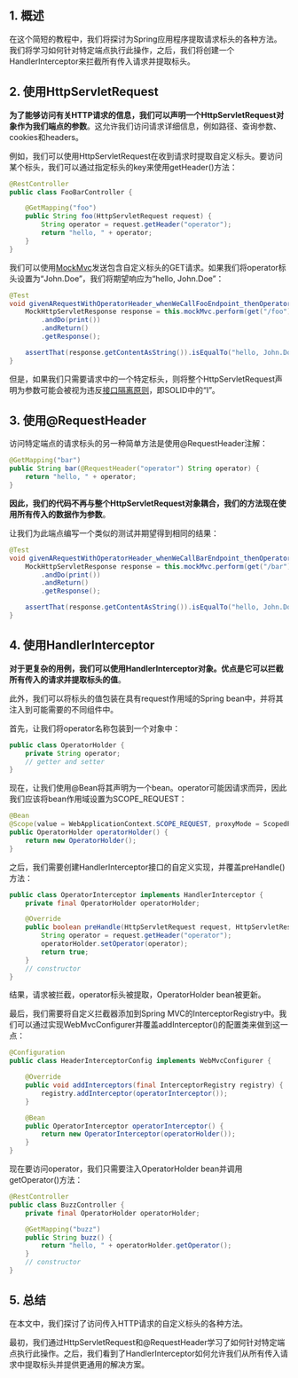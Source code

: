 ## 1. 概述

在这个简短的教程中，我们将探讨为Spring应用程序提取请求标头的各种方法。我们将学习如何针对特定端点执行此操作，之后，我们将创建一个HandlerInterceptor来拦截所有传入请求并提取标头。

## 2. 使用HttpServletRequest

**为了能够访问有关HTTP请求的信息，我们可以声明一个HttpServletRequest对象作为我们端点的参数**。这允许我们访问请求详细信息，例如路径、查询参数、cookies和headers。

例如，我们可以使用HttpServletRequest在收到请求时提取自定义标头。要访问某个标头，我们可以通过指定标头的key来使用getHeader()方法：

```java
@RestController
public class FooBarController {

    @GetMapping("foo")
    public String foo(HttpServletRequest request) {
        String operator = request.getHeader("operator");
        return "hello, " + operator;
    }
}
```

我们可以使用[MockMvc](https://www.baeldung.com/integration-testing-in-spring)发送包含自定义标头的GET请求。如果我们将operator标头设置为“John.Doe”，我们将期望响应为“hello, John.Doe”：

```java
@Test
void givenARequestWithOperatorHeader_whenWeCallFooEndpoint_thenOperatorIsExtracted() throws Exception {
    MockHttpServletResponse response = this.mockMvc.perform(get("/foo").header("operator", "John.Doe"))
        .andDo(print())
        .andReturn()
        .getResponse();

    assertThat(response.getContentAsString()).isEqualTo("hello, John.Doe");
}
```

但是，如果我们只需要请求中的一个特定标头，则将整个HttpServletRequest声明为参数可能会被视为违反[接口隔离原则](https://www.baeldung.com/java-interface-segregation)，即SOLID中的“I”。

## 3. 使用@RequestHeader

访问特定端点的请求标头的另一种简单方法是使用@RequestHeader注解：

```java
@GetMapping("bar")
public String bar(@RequestHeader("operator") String operator) {
    return "hello, " + operator;
}
```

**因此，我们的代码不再与整个HttpServletRequest对象耦合，我们的方法现在使用所有传入的数据作为参数**。

让我们为此端点编写一个类似的测试并期望得到相同的结果：

```java
@Test
void givenARequestWithOperatorHeader_whenWeCallBarEndpoint_thenOperatorIsExtracted() throws Exception {
    MockHttpServletResponse response = this.mockMvc.perform(get("/bar").header("operator", "John.Doe"))
        .andDo(print())
        .andReturn()
        .getResponse();

    assertThat(response.getContentAsString()).isEqualTo("hello, John.Doe");
}
```

## 4. 使用HandlerInterceptor

**对于更复杂的用例，我们可以使用HandlerInterceptor对象。优点是它可以拦截所有传入的请求并提取标头的值**。

此外，我们可以将标头的值包装在具有request作用域的Spring bean中，并将其注入到可能需要的不同组件中。

首先，让我们将operator名称包装到一个对象中：

```java
public class OperatorHolder {
    private String operator;
    // getter and setter
}
```

现在，让我们使用@Bean将其声明为一个bean。operator可能因请求而异，因此我们应该将bean作用域设置为SCOPE_REQUEST：

```java
@Bean
@Scope(value = WebApplicationContext.SCOPE_REQUEST, proxyMode = ScopedProxyMode.TARGET_CLASS)
public OperatorHolder operatorHolder() {
    return new OperatorHolder();
}
```

之后，我们需要创建HandlerInterceptor接口的自定义实现，并覆盖preHandle()方法：

```java
public class OperatorInterceptor implements HandlerInterceptor {
    private final OperatorHolder operatorHolder;

    @Override
    public boolean preHandle(HttpServletRequest request, HttpServletResponse response, Object handler) throws Exception {
        String operator = request.getHeader("operator");
        operatorHolder.setOperator(operator);
        return true;
    }
    // constructor
}
```

结果，请求被拦截，operator标头被提取，OperatorHolder bean被更新。

最后，我们需要将自定义拦截器添加到Spring MVC的InterceptorRegistry中。我们可以通过实现WebMvcConfigurer并覆盖addInterceptor()的配置类来做到这一点：

```java
@Configuration
public class HeaderInterceptorConfig implements WebMvcConfigurer {

    @Override
    public void addInterceptors(final InterceptorRegistry registry) {
        registry.addInterceptor(operatorInterceptor());
    }

    @Bean
    public OperatorInterceptor operatorInterceptor() {
        return new OperatorInterceptor(operatorHolder());
    }
}
```

现在要访问operator，我们只需要注入OperatorHolder bean并调用getOperator()方法：

```java
@RestController
public class BuzzController {
    private final OperatorHolder operatorHolder;

    @GetMapping("buzz")
    public String buzz() {
        return "hello, " + operatorHolder.getOperator();
    }
    // constructor
}
```

## 5. 总结

在本文中，我们探讨了访问传入HTTP请求的自定义标头的各种方法。

最初，我们通过HttpServletRequest和@RequestHeader学习了如何针对特定端点执行此操作。之后，我们看到了HandlerInterceptor如何允许我们从所有传入请求中提取标头并提供更通用的解决方案。
